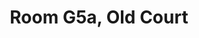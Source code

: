 ---
basin: 'Yes'
cudn: true
floor: Second
grade: 8
images:
- /room_database/images/oc/g5.jpg
- /room_database/images/oc/g5a.jpg
- /room_database/images/oc/g5b.jpg
- /room_database/images/oc/g5c.jpg
- /room_database/images/oc/g5d.jpg
living_room: Shared
location: Old Court
name: G5a
network: Wireless Only
title: Room G5a, Old Court
---